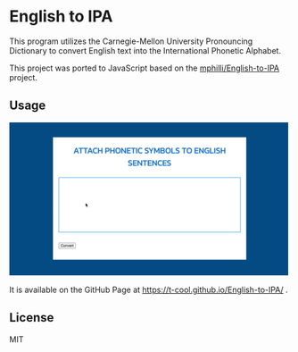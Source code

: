 # English to IPA

This program utilizes the Carnegie-Mellon University Pronouncing Dictionary to convert English text into the International Phonetic Alphabet.

This project was ported to JavaScript based on the [mphilli/English-to-IPA](https://github.com/mphilli/English-to-IPA) project.


## Usage

![screencast.gif](./screencast.gif)

It is available on the GitHub Page at https://t-cool.github.io/English-to-IPA/ .


## License

MIT
